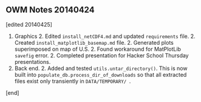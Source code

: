 ## OWM Notes 20140424

[edited 20140425]

1. Graphics
   2. Edited `install_netCDF4.md` and updated `requirements` file.
   2. Created `install_matplotlib_basemap.md` file.
   2. Generated plots superimposed on map of U.S.
   2. Found workaround for MatPlotLib `savefig` error.
   2. Completed presentation for Hacker School Thursday presentations.
1. Back end.
   2. Added and tested `utils.untar_directory()`. This is now built into `populate_db.process_dir_of_downloads` so that all extracted files exist only transiently in `DATA/TEMPORARY/ `.

[end]
